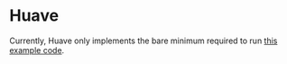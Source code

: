 # Huave

Currently, Huave only implements the bare minimum required to run [this example code](https://suave.io/routing.html).
